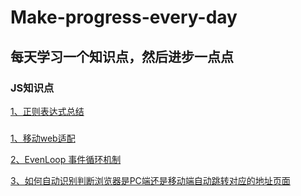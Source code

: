 # Make-progress-every-day
每天学习一个知识点，然后进步一点点
---
### JS知识点
[1、正则表达式总结](https://github.com/Heroine-z/Make-progress-every-day/blob/master/knowledgePoint/JS/RegExp/%E6%AD%A3%E5%88%99%E8%A1%A8%E8%BE%BE%E5%BC%8F.md)

### 
[1、移动web适配](https://github.com/Heroine-z/Make-progress-every-day/blob/master/knowledgePoint/%E7%A7%BB%E5%8A%A8%E7%AB%AFweb%E9%80%82%E9%85%8D.md)

[2、EvenLoop 事件循环机制](https://github.com/Heroine-z/Make-progress-every-day/blob/master/knowledgePoint/%E8%87%AA%E5%8A%A8%E8%AF%86%E5%88%AB%E6%B5%8F%E8%A7%88%E5%99%A8%E5%B1%9E%E6%80%A7.md)

[3、如何自动识别判断浏览器是PC端还是移动端自动跳转对应的地址页面](https://github.com/Heroine-z/Make-progress-every-day/blob/master/knowledgePoint/%E8%87%AA%E5%8A%A8%E8%AF%86%E5%88%AB%E6%B5%8F%E8%A7%88%E5%99%A8%E5%B1%9E%E6%80%A7.md)
